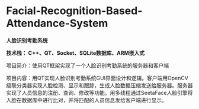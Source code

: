 # Facial-Recognition-Based-Attendance-System
**人脸识别考勤系统**

**技术栈： C++、QT、Socket、SQLite数据库、ARM嵌入式**

项目简介：使用QT框架实现了一个人脸识别考勤系统的服务器和客户端

项目内容：用QT实现人脸识别考勤系统GUI界面设计和逻辑。客户端用OpenCV级联分类器实现人脸检测、显示和跟踪，生成人脸数据压缩发送给服务器。服务器实现了人员信息的注册、查询、修改等功能。用多线程通过SeetaFace人脸引擎将人脸在数据库中进行比对，并将匹配的人员信息发给客户端进行显示。

